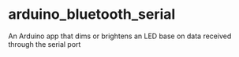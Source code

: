 # arduino_bluetooth_serial
An Arduino app that dims or brightens an LED base on data received through the serial port
